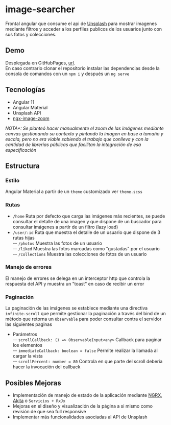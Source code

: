 # image-searcher

Frontal angular que consume el api de [Unsplash](https://unsplash.com/) para mostrar imagenes mediante filtros y acceder a los perfiles publicos de los usuarios junto con sus fotos y colecciones.

## Demo
Desplegada en GitHubPages, [url](https://cgfcarlos.github.io/image-searcher/home).  
En caso contrario clonar el repositorio instalar las dependencias desde la consola de comandos con un `npm i` y después un `ng serve`
## Tecnologías
- Angular 11
- Angular Material
- Unsplash API
- [ngx-image-zoom](https://www.npmjs.com/package/ngx-image-zoom)

_NOTA*: Se planteó hacer manualmente el zoom de las imágenes mediante canvas gestionando su contexto y pintando la imagen en base a tamaño y escala, pero no era viable sabiendo el trabajo que conlleva y con la cantidad de librerías públicas que facilitan la integración de esa especificación_

## Estructura
### Estilo
Angular Material a partir de un `theme` customizado ver `theme.scss`

### Rutas
- `/home` Ruta por defecto que carga las imágenes más recientes, se puede consultar el detalle de una imagen y que dispone de un buscador para consultar imágenes a partir de un filtro (lazy load)  
- `/user/:id` Ruta que muestra el detalle de un usuario que dispone de 3 rutas hijas  
-- `/photos` Muestra las fotos de un usuario  
-- `/liked` Muestra las fotos marcadas como "gustadas" por el usuario  
-- `/collections` Muestra las colecciones de fotos de un usuario  

### Manejo de errores
El manejo de errores se delega en un interceptor http que controla la respuesta del API y muestra un "toast" en caso de recibir un error

### Paginación
La paginación de las imágenes se establece mediante una directiva `infinite-scroll` que permite gestionar la paginación a través del bind de un método que retorna un `Observable` para poder consultar contra el servidor las siguientes paginas
- Parámetros  
-- `scrollCallback: () => ObservableInput<any>` Callback para paginar los elementos  
-- `immediateCallback: boolean = false` Permite realizar la llamada al cargar la vista  
-- `scrollPercent: number = 80` Controla en que parte del scroll debería hacer la invocación del callback  

## Posibles Mejoras

- Implementación de manejo de estado de la aplicación mediante [NGRX](https://ngrx.io/), [Akita](https://datorama.github.io/akita/) o `Servicios + RxJx`  
- Mejoras en el diseño y visualización de la página a si mismo como revisión de que sea full responsive  
- Implementar más funcionalidades asociadas al API de Unsplash  
